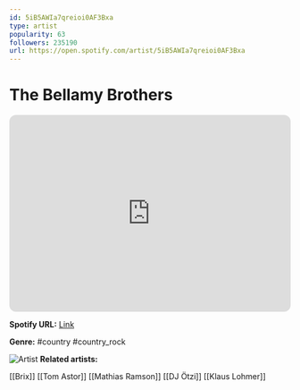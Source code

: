 ```yaml
---
id: 5iB5AWIa7qreioi0AF3Bxa
type: artist
popularity: 63
followers: 235190
url: https://open.spotify.com/artist/5iB5AWIa7qreioi0AF3Bxa
---
```

# The Bellamy Brothers

<iframe style="border-radius:12px" src="https://open.spotify.com/embed/artist/5iB5AWIa7qreioi0AF3Bxa" width="100%" height="352" frameBorder="0" allowfullscreen="" allow="autoplay; clipboard-write; encrypted-media; fullscreen; picture-in-picture" loading="lazy"></iframe>

**Spotify URL:** [Link](https://open.spotify.com/artist/5iB5AWIa7qreioi0AF3Bxa)

**Genre:**  #country #country_rock

![Artist](https://i.scdn.co/image/ab6761610000e5eb37df5a57340d57d76a66a1b9)
**Related artists:**

[[Brix]]
[[Tom Astor]]
[[Mathias Ramson]]
[[DJ Ötzi]]
[[Klaus Lohmer]]
